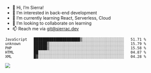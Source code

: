 - 👋 Hi, I’m Sierra!
- 👀 I’m interested in back-end development
- 🌱 I’m currently learning React, Serverless, Cloud
- 💞️ I’m looking to collaborate on learning
- 📫 Reach me via git@sierrac.dev

<!--START_SECTION:waka-->
```text
JavaScript   █████████████████████▒░░░░░░░░░░░░░░░░░░░   51.71 % 
unknown      ██████▒░░░░░░░░░░░░░░░░░░░░░░░░░░░░░░░░░░   15.79 % 
PHP          ██████▒░░░░░░░░░░░░░░░░░░░░░░░░░░░░░░░░░░   15.58 % 
HTML         ██░░░░░░░░░░░░░░░░░░░░░░░░░░░░░░░░░░░░░░░   04.87 % 
XML          █▓░░░░░░░░░░░░░░░░░░░░░░░░░░░░░░░░░░░░░░░   04.28 % 
```
<!--END_SECTION:waka-->


![](https://hit.yhype.me/github/profile?user_id=7351311)
